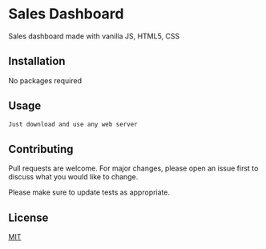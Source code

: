 # Sales Dashboard

Sales dashboard made with vanilla JS, HTML5, CSS

## Installation

No packages required

## Usage

```javascript
Just download and use any web server

```

## Contributing

Pull requests are welcome. For major changes, please open an issue first
to discuss what you would like to change.

Please make sure to update tests as appropriate.

## License

[MIT](https://choosealicense.com/licenses/mit/)
